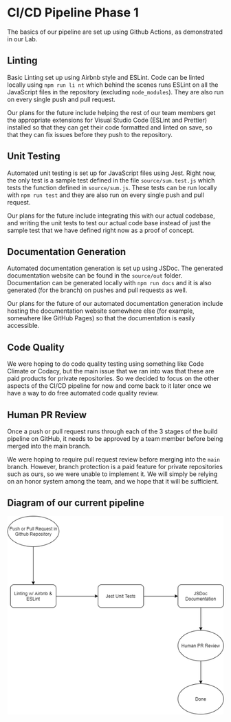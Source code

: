 # CI/CD Pipeline Phase 1

The basics of our pipeline are set up using Github Actions, as demonstrated in our Lab.

## Linting

Basic Linting set up using Airbnb style and ESLint. Code can be linted locally using `npm run li nt` which behind the scenes runs ESLint on all the JavaScript files in the repository (excluding `node_modules`). They are also run on every single push and pull request.

Our plans for the future include helping the rest of our team members get the appropriate extensions for Visual Studio Code (ESLint and Prettier) installed so that they can get their code formatted and linted on save, so that they can fix issues before they push to the repository.

## Unit Testing

Automated unit testing is set up for JavaScript files using Jest. Right now, the only test is a sample test defined in the file `source/sum.test.js` which tests the function defined in `source/sum.js`. These tests can be run locally with `npm run test` and they are also run on every single push and pull request.

Our plans for the future include integrating this with our actual codebase, and writing the unit tests to test our actual code base instead of just the sample test that we have defined right now as a proof of concept.

## Documentation Generation

Automated documentation generation is set up using JSDoc. The generated documentation website can be found in the `source/out` folder. Documentation can be generated locally with `npm run docs` and it is also generated (for the branch) on pushes and pull requests as well.

Our plans for the future of our automated documentation generation include hosting the documentation website somewhere else (for example, somewhere like GitHub Pages) so that the documentation is easily accessible.

## Code Quality

We were hoping to do code quality testing using something like Code Climate or Codacy, but the main issue that we ran into was that these are paid products for private repositories. So we decided to focus on the other aspects of the CI/CD pipeline for now and come back to it later once we  have a way to do free automated code quality review.

## Human PR Review

Once a push or pull request runs through each of the 3 stages of the build pipeline on GitHub, it needs to be approved by a team member before being merged into the main branch.

We were hoping to require pull request review before merging into the `main` branch. However, branch protection is a paid feature for private repositories such as ours, so we were unable to implement it. We will simply be relying on an honor system among the team, and we hope that it will be sufficient.

## Diagram of our current pipeline

![Diagram of our Pipeline](/admin/cipipeline/phase1.png)
